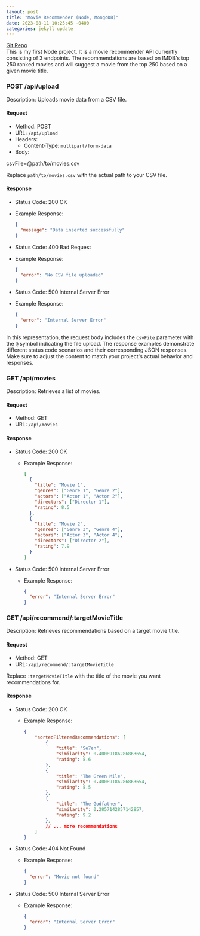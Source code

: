 ```yaml
---
layout: post
title: "Movie Recommender (Node, MongoDB)"
date: 2023-08-11 10:25:45 -0400
categories: jekyll update
---
```


[Git Repo](https://github.com/chriscklin/movie_recommender)<br>
This is my first Node project. It is a movie recommender API currently consisting of 3 endpoints.  The recommendations are based on IMDB's top 250 ranked movies and will suggest a movie from the top 250 based on a given movie title.

### POST /api/upload

Description: Uploads movie data from a CSV file.

#### Request

- Method: POST
- URL: `/api/upload`
- Headers:
  - Content-Type: `multipart/form-data`
- Body:

csvFile=@path/to/movies.csv



Replace `path/to/movies.csv` with the actual path to your CSV file.

#### Response

- Status Code: 200 OK
- Example Response:
  ```json
  {
    "message": "Data inserted successfully"
  }
  ```

- Status Code: 400 Bad Request
- Example Response:
  ```json
  {
    "error": "No CSV file uploaded"
  }
  ```

- Status Code: 500 Internal Server Error
- Example Response:
  ```json
  {
    "error": "Internal Server Error"
  }
  ```

In this representation, the request body includes the `csvFile` parameter with the `@` symbol indicating the file upload. The response examples demonstrate different status code scenarios and their corresponding JSON responses. Make sure to adjust the content to match your project's actual behavior and responses.

### GET /api/movies

Description: Retrieves a list of movies.

#### Request

- Method: GET
- URL: `/api/movies`

#### Response

- Status Code: 200 OK
  - Example Response:
    ```json
    [
      {
        "title": "Movie 1",
        "genres": ["Genre 1", "Genre 2"],
        "actors": ["Actor 1", "Actor 2"],
        "directors": ["Director 1"],
        "rating": 8.5
      },
      {
        "title": "Movie 2",
        "genres": ["Genre 3", "Genre 4"],
        "actors": ["Actor 3", "Actor 4"],
        "directors": ["Director 2"],
        "rating": 7.9
      }
    ]
    ```

- Status Code: 500 Internal Server Error
  - Example Response:
    ```json
    {
      "error": "Internal Server Error"
    }
    ```

### GET /api/recommend/:targetMovieTitle

Description: Retrieves recommendations based on a target movie title.

#### Request

- Method: GET
- URL: `/api/recommend/:targetMovieTitle`

Replace `:targetMovieTitle` with the title of the movie you want recommendations for.

#### Response

- Status Code: 200 OK
  - Example Response:
    ```json
    {
        "sortedFilteredRecommendations": [
            {
                "title": "Se7en",
                "similarity": 0.40089186286863654,
                "rating": 8.6
            },
            {
                "title": "The Green Mile",
                "similarity": 0.40089186286863654,
                "rating": 8.5
            },
            {
                "title": "The Godfather",
                "similarity": 0.2857142857142857,
                "rating": 9.2
            },
            // ... more recommendations
        ]
    }
    ```

- Status Code: 404 Not Found
  - Example Response:
    ```json
    {
      "error": "Movie not found"
    }
    ```

- Status Code: 500 Internal Server Error
  - Example Response:
    ```json
    {
      "error": "Internal Server Error"
    }
    ```


